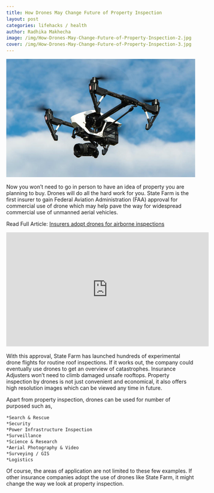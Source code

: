 ```yaml
---
title: How Drones May Change Future of Property Inspection
layout: post
categories: lifehacks / health
author: Radhika Makhecha
image: /img/How-Drones-May-Change-Future-of-Property-Inspection-2.jpg
cover: /img/How-Drones-May-Change-Future-of-Property-Inspection-3.jpg
---
```


![Existential - How Drones May Change Future of Property Inspection](/img/How-Drones-May-Change-Future-of-Property-Inspection.jpg)

Now you won’t need to go in person to have an idea of property you are planning to buy. Drones will do all the hard work for you. 
State Farm is the first insurer to gain Federal Aviation Administration (FAA) approval for commercial use of drone which may help pave the way for widespread commercial use of unmanned aerial vehicles. 

Read Full Article: [Insurers adopt drones for airborne inspections](http://www.usatoday.com/story/news/2016/03/31/insurers-adopt-drones-airborne-inspections/82434322/)

<iframe title="USA TODAY - Embed Player" width="540" height="304" frameborder="0" scrolling="no" allowfullscreen="true" marginheight="0" marginwidth="0" src="http://www.usatoday.com/videos/embed/82457752/?fullsite=true"></iframe>

With this approval, State Farm has launched hundreds of experimental drone flights for routine roof inspections. If it works out, the company could eventually use drones to get an overview of catastrophes. Insurance Adjusters won’t need to climb damaged unsafe rooftops. 
Property inspection by drones is not just convenient and economical, it also offers high resolution images which can be viewed any time in future.

Apart from property inspection, drones can be used for number of purposed such as,

	*Search & Rescue
	*Security
	*Power Infrastructure Inspection
	*Surveillance
	*Science & Research
	*Aerial Photography & Video
	*Surveying / GIS
	*Logistics

Of course, the areas of application are not limited to these few examples. If other insurance companies adopt the use of drones like State Farm, it might change the way we look at property inspection.